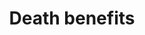 ---
title: Death benefits
longTitle: 'Death benefits'
tags:
- gccommon
use:
- "[[Survivor benefits]]"
---